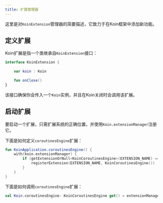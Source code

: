 ```yaml
---
title: 扩展管理器
---
```


这里是对`KoinExtension`管理器的简要描述，它致力于在Koin框架中添加新功能。

## 定义扩展

Koin扩展是指一个类继承自`KoinExtension`接口：

```kotlin
interface KoinExtension {
    
    var koin : Koin
    
    fun onClose()
}
```

该接口确保你会传入一个`Koin`实例，并且在Koin关闭时会调用该扩展。

## 启动扩展

要启动一个扩展，只需扩展系统的正确位置，并使用`Koin.extensionManager`注册它。

下面是如何定义`coroutinesEngine`扩展：

```kotlin
fun KoinApplication.coroutinesEngine() {
    with(koin.extensionManager) {
        if (getExtensionOrNull<KoinCoroutinesEngine>(EXTENSION_NAME) == null) {
            registerExtension(EXTENSION_NAME, KoinCoroutinesEngine())
        }
    }
}
```

下面是如何调用`coroutinesEngine`扩展：

```kotlin
val Koin.coroutinesEngine: KoinCoroutinesEngine get() = extensionManager.getExtension(EXTENSION_NAME)
```